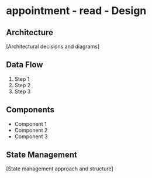 # appointment - read - Design

## Architecture

[Architectural decisions and diagrams]

## Data Flow

1. Step 1
2. Step 2
3. Step 3

## Components

- Component 1
- Component 2
- Component 3

## State Management

[State management approach and structure]
